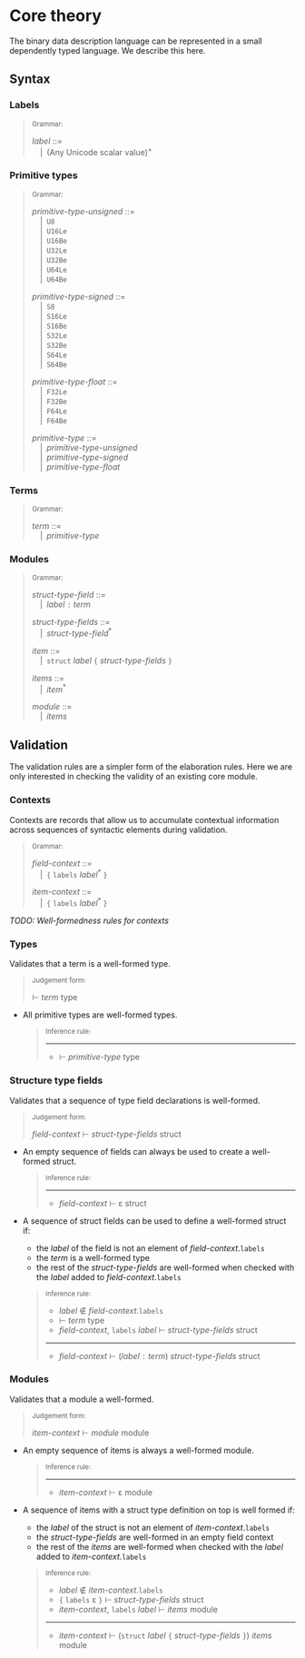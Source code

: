 # Core theory

The binary data description language can be represented in a small dependently
typed language. We describe this here.

## Syntax

### Labels

> <sub>Grammar:</sub>
>
> _label_ ::=\
> &emsp;|&ensp;(Any Unicode scalar value)<sup>+</sup>

### Primitive types

> <sub>Grammar:</sub>
>
> _primitive-type-unsigned_ ::=\
> &emsp;|&ensp;`U8`\
> &emsp;|&ensp;`U16Le`\
> &emsp;|&ensp;`U16Be`\
> &emsp;|&ensp;`U32Le`\
> &emsp;|&ensp;`U32Be`\
> &emsp;|&ensp;`U64Le`\
> &emsp;|&ensp;`U64Be`
>
> _primitive-type-signed_ ::=\
> &emsp;|&ensp;`S8`\
> &emsp;|&ensp;`S16Le`\
> &emsp;|&ensp;`S16Be`\
> &emsp;|&ensp;`S32Le`\
> &emsp;|&ensp;`S32Be`\
> &emsp;|&ensp;`S64Le`\
> &emsp;|&ensp;`S64Be`
>
> _primitive-type-float_ ::=\
> &emsp;|&ensp;`F32Le`\
> &emsp;|&ensp;`F32Be`\
> &emsp;|&ensp;`F64Le`\
> &emsp;|&ensp;`F64Be`
>
> _primitive-type_ ::=\
> &emsp;|&ensp;_primitive-type-unsigned_\
> &emsp;|&ensp;_primitive-type-signed_\
> &emsp;|&ensp;_primitive-type-float_

### Terms

> <sub>Grammar:</sub>
>
> _term_ ::=\
> &emsp;|&ensp;_primitive-type_

### Modules

> <sub>Grammar:</sub>
>
> _struct-type-field_ ::=\
> &emsp;|&ensp;_label_ `:` _term_
>
> _struct-type-fields_ ::=\
> &emsp;|&ensp;_struct-type-field_<sup>\*</sup>
>
> _item_ ::=\
> &emsp;|&ensp;`struct` _label_ `{` _struct-type-fields_ `}`
>
> _items_ ::=\
> &emsp;|&ensp;_item_<sup>\*</sup>
>
> _module_ ::=\
> &emsp;|&ensp;_items_

## Validation

The validation rules are a simpler form of the elaboration rules.
Here we are only interested in checking the validity of an existing core module.

### Contexts

Contexts are records that allow us to accumulate contextual information across
sequences of syntactic elements during validation.

> <sub>Grammar:</sub>
>
> _field-context_ ::=\
> &emsp;|&ensp;`{` `labels` _label_<sup>\*</sup> `}`
>
> _item-context_ ::=\
> &emsp;|&ensp;`{` `labels` _label_<sup>\*</sup> `}`

_TODO: Well-formedness rules for contexts_

### Types

Validates that a term is a well-formed type.

> <sub>Judgement form:</sub>
>
> ⊢ _term_ type

-   All primitive types are well-formed types.

    > <sub>Inference rule:</sub>
    >
    > ----------------------------------------------------------------------------------------------
    > - ⊢ _primitive-type_ type

### Structure type fields

Validates that a sequence of type field declarations is well-formed.

> <sub>Judgement form:</sub>
>
> _field-context_ ⊢ _struct-type-fields_ struct

-   An empty sequence of fields can always be used to create a well-formed struct.

    > <sub>Inference rule:</sub>
    >
    > ----------------------------------------------------------------------------------------------
    > - _field-context_ ⊢ ε struct

-   A sequence of struct fields can be used to define a well-formed struct if:

    -   the _label_ of the field is not an element of _field-context_.`labels`
    -   the _term_ is a well-formed type
    -   the rest of the _struct-type-fields_ are well-formed when checked with the _label_ added to _field-context_.`labels`

    > <sub>Inference rule:</sub>
    >
    > - _label_ ∉ _field-context_.`labels`
    > - ⊢ _term_ type
    > - _field-context_, `labels` _label_ ⊢ _struct-type-fields_ struct
    > ----------------------------------------------------------------------------------------------
    > - _field-context_  ⊢ (_label_ `:` _term_) _struct-type-fields_ struct


### Modules

Validates that a module a well-formed.

> <sub>Judgement form:</sub>
>
> _item-context_ ⊢ _module_ module

-   An empty sequence of items is always a well-formed module.

    > <sub>Inference rule:</sub>
    >
    > ----------------------------------------------------------------------------------------------
    > - _item-context_ ⊢ ε module

-   A sequence of items with a struct type definition on top is well formed if:

    -   the _label_ of the struct is not an element of _item-context_.`labels`
    -   the _struct-type-fields_ are well-formed in an empty field context
    -   the rest of the _items_ are well-formed when checked with the _label_ added to _item-context_.`labels`

    > <sub>Inference rule:</sub>
    >
    > - _label_ ∉ _item-context_.`labels`
    > - `{` `labels` ε `}` ⊢ _struct-type-fields_ struct
    > - _item-context_, `labels` _label_ ⊢ _items_ module
    > ----------------------------------------------------------------------------------------------
    > - _item-context_ ⊢ (`struct` _label_ `{` _struct-type-fields_ `}`) _items_ module
